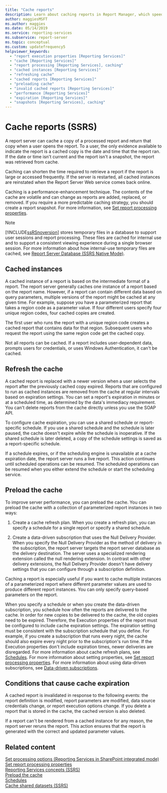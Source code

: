 ```yaml
---
title: "Cache reports"
description: Learn about caching reports in Report Manager, which speeds up viewing for a processed report while it remains cached.
author: maggiesMSFT
ms.author: maggies
ms.date: 05/14/2019
ms.service: reporting-services
ms.subservice: report-server
ms.topic: conceptual
ms.custom: updatefrequency5
helpviewer_keywords:
  - "report execution properties [Reporting Services]"
  - "cache [Reporting Services]"
  - "report processing [Reporting Services], caching"
  - "cached instances [Reporting Services]"
  - "refreshing cache"
  - "cached reports [Reporting Services]"
  - "preloading cache"
  - "invalid cached reports [Reporting Services]"
  - "performance [Reporting Services]"
  - "expiration [Reporting Services]"
  - "snapshots [Reporting Services], caching"
---
```

# Cache reports (SSRS)
  A report server can cache a copy of a processed report and return that copy when a user opens the report. To a user, the only evidence available to indicate the report is a cached copy is the date and time that the report ran. If the date or time isn't current and the report isn't a snapshot, the report was retrieved from cache.  
  
 Caching can shorten the time required to retrieve a report if the report is large or accessed frequently. If the server is restarted, all cached instances are reinstated when the Report Server Web service comes back online.  
  
 Caching is a performance-enhancement technique. The contents of the cache are volatile and can change as reports are added, replaced, or removed. If you require a more predictable caching strategy, you should create a report snapshot. For more information, see [Set report processing properties](../../reporting-services/report-server/set-report-processing-properties.md).  
  
> [!NOTE]  
>  [!INCLUDE[ssRSnoversion](../../includes/ssrsnoversion-md.md)] stores temporary files in a database to support user sessions and report processing. These files are cached for internal use and to support a consistent viewing experience during a single browser session. For more information about how internal-use temporary files are cached, see [Report Server Database &#40;SSRS Native Mode&#41;](../../reporting-services/report-server/report-server-database-ssrs-native-mode.md).  
  
## Cached instances  
 A cached instance of a report is based on the intermediate format of a report. The report server generally caches one instance of a report based on the report name. However, if a report can contain different data based on query parameters, multiple versions of the report might be cached at any given time. For example, suppose you have a parameterized report that takes a region code as a parameter value. If four different users specify four unique region codes, four cached copies are created.  
  
 The first user who runs the report with a unique region code creates a cached report that contains data for that region. Subsequent users who request the report using the same region code get the cached copy.  
  
 Not all reports can be cached. If a report includes user-dependent data, prompts users for credentials, or uses Windows Authentication, it can't be cached.  
  
## Refresh the cache  
 A cached report is replaced with a newer version when a user selects the report after the previously cached copy expired. Reports that are configured to run as cached instances are removed from the cache at regular intervals based on expiration settings. You can set a report's expiration in minutes or at a scheduled time, as determined by the data's immediacy requirement. You can't delete reports from the cache directly unless you use the SOAP API.  
  
 To configure cache expiration, you can use a shared schedule or report-specific schedule. If you use a shared schedule and the schedule is later paused, the cache doesn't expire while the schedule is inoperative. If the shared schedule is later deleted, a copy of the schedule settings is saved as a report-specific schedule.  
  
If a schedule expires, or if the scheduling engine is unavailable at a cache expiration date, the report server runs a live report. This action continues until scheduled operations can be resumed. The scheduled operations can be resumed when you either extend the schedule or start the scheduling service.  
  
## Preload the cache  
 To improve server performance, you can preload the cache. You can preload the cache with a collection of parameterized report instances in two ways:  
  
1.  Create a cache refresh plan. When you create a refresh plan, you can specify a schedule for a single report or specify a shared schedule.  
  
1.  Create a data-driven subscription that uses the Null Delivery Provider. When you specify the Null Delivery Provider as the method of delivery in the subscription, the report server targets the report server database as the delivery destination. The server uses a specialized rendering extension called the null rendering extension. In contrast with other delivery extensions, the Null Delivery Provider doesn't have delivery settings that you can configure through a subscription definition.  
  
 Caching a report is especially useful if you want to cache multiple instances of a parameterized report where different parameter values are used to produce different report instances. You can only specify query-based parameters on the report.  
  
 When you specify a schedule or when you create the data-driven subscription, you schedule how often the reports are delivered to the cache. In order for new copies to be delivered to the cache, the old copies need to be expired. Therefore, the Execution properties of the report must be configured to include cache expiration settings. The expiration setting must be consistent with the subscription schedule that you define. For example, if you create a subscription that runs every night, the cache should also expire every night prior to the subscription's run time. If the Execution properties don't include expiration times, newer deliveries are disregarded. For more information about cache refresh plans, see [Schedules](../../reporting-services/subscriptions/schedules.md). For more information about setting properties, see [Set report processing properties](../../reporting-services/report-server/set-report-processing-properties.md). For more information about using data-driven subscriptions, see [Data-driven subscriptions](../../reporting-services/subscriptions/data-driven-subscriptions.md).  
  
## Conditions that cause cache expiration  
 A cached report is invalidated in response to the following events: the report definition is modified, report parameters are modified, data source credentials change, or report execution options change. If you delete a report that is stored in the cache, the cached version is also deleted.  
  
If a report can't be rendered from a cached instance for any reason, the report server reruns the report. This action ensures that the report is generated with the correct and updated parameter values.  
  
## Related content
 [Set processing options &#40;Reporting Services in SharePoint integrated mode&#41;](../../reporting-services/report-server-sharepoint/set-processing-options-reporting-services-in-sharepoint-integrated-mode.md)   
 [Set report processing properties](../../reporting-services/report-server/set-report-processing-properties.md)   
 [Reporting Services concepts &#40;SSRS&#41;](../../reporting-services/reporting-services-concepts-ssrs.md)   
 [Preload the cache](../../reporting-services/report-server/preload-the-cache-report-manager.md)   
 [Schedules](../../reporting-services/subscriptions/schedules.md)   
 [Cache shared datasets &#40;SSRS&#41;](../../reporting-services/report-server/cache-shared-datasets-ssrs.md)   
  
  
